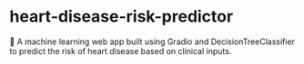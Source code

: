 # heart-disease-risk-predictor
💓 A machine learning web app built using Gradio and DecisionTreeClassifier to predict the risk of heart disease based on clinical inputs.
